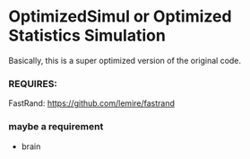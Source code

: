 # OptimizedSimul or Optimized Statistics Simulation

Basically, this is a super optimized version of the original code.
### REQUIRES:

FastRand:
https://github.com/lemire/fastrand

### maybe a requirement
- brain
